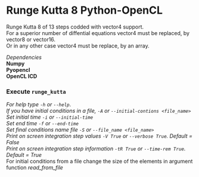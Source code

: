 # Runge Kutta 8 Python-OpenCL <br />

Runge Kutta 8 of 13 steps codded with vector4 support. <br />
For a superior number of diffential equations vector4 must be replaced, by vector8 or vector16.<br />
Or in any other case vector4 must be replace, by an array. <br />


*Dependencies* <br />
__Numpy__ <br />
__Pyopencl__ <br />
__OpenCL ICD__ <br />


### Execute `runge_kutta` <br />
*For help type `-h` or `--help`*. <br />
*If you have initial conditions in a file, `-A` or `--initial-contions <file_name>`* <br />
*Set initial time `-i` or `--initial-time`* <br />
*Set end time `-f` or `--end-time`* <br />
*Set final conditions name file `-S` or `--file_name <file_name>`* <br />
*Print on screen integration step values `-V True` or `--verbose True`. Default = False* <br />
*Print on screen integration step information `-tR True` or `--time-rem True`. Default = True* <br />
For initial conditions from a file change the size of the elements in argument function *read_from_file* <br />



